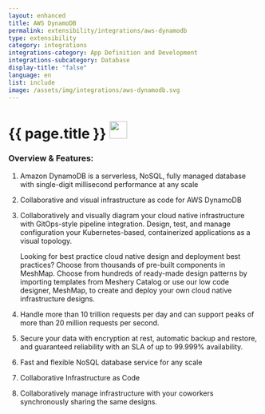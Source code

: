 ```yaml
---
layout: enhanced
title: AWS DynamoDB
permalink: extensibility/integrations/aws-dynamodb
type: extensibility
category: integrations
integrations-category: App Definition and Development
integrations-subcategory: Database
display-title: "false"
language: en
list: include
image: /assets/img/integrations/aws-dynamodb.svg
---
```


<h1>{{ page.title }} <img src="{{ page.image }}" style="width: 35px; height: 35px;" /></h1>


<!-- This needs replaced with the Category property, not the sub-category.
 #### About: Amazon DynamoDB is a serverless, NoSQL, fully managed database with single-digit millisecond performance at any scale -->

### Overview & Features:

1. Amazon DynamoDB is a serverless, NoSQL, fully managed database with single-digit millisecond performance at any scale

2. Collaborative and visual infrastructure as code for AWS DynamoDB

4. 
    Collaboratively and visually diagram your cloud native infrastructure with GitOps-style pipeline integration. Design, test, and manage configuration your Kubernetes-based, containerized applications as a visual topology.



    Looking for best practice cloud native design and deployment best practices? Choose from thousands of pre-built components in MeshMap. Choose from hundreds of ready-made design patterns by importing templates from Meshery Catalog or use our low code designer, MeshMap, to create and deploy your own cloud native infrastructure designs.



5. Handle more than 10 trillion requests per day and can support peaks of more than 20 million requests per second.


6. Secure your data with encryption at rest, automatic backup and restore, and guaranteed reliability with an SLA of up to 99.999% availability.

7. Fast and flexible NoSQL database service for any scale

8. Collaborative Infrastructure as Code

9. Collaboratively manage infrastructure with your coworkers synchronously sharing the same designs.

